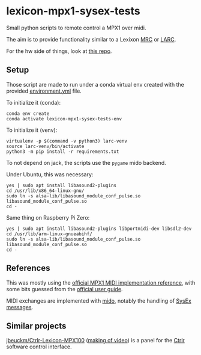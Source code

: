 # lexicon-mpx1-sysex-tests

Small python scripts to remote control a MPX1 over midi.

The aim is to provide functionality similar to a Lexixon [MRC](https://lexiconpro.com/en/products/mrc) or [LARC](https://lexiconpro.com/en/products/larc).

For the hw side of things, look at [this repo](https://github.com/p3r7/larc).

## Setup

Those script are made to run under a conda virtual env created with the provided [environment.yml](./environment.yml) file.

To initialize it (conda):

    conda env create
    conda activate lexicon-mpx1-sysex-tests-env

To initialize it (venv):

    virtualenv -p $(command -v python3) larc-venv
    source larc-venv/bin/activate
    python3 -m pip install -r requirements.txt

To not depend on jack, the scripts use the `pygame` mido backend.

Under Ubuntu, this was necessary:

    yes | sudo apt install libasound2-plugins
    cd /usr/lib/x86_64-linux-gnu/
    sudo ln -s alsa-lib/libasound_module_conf_pulse.so libasound_module_conf_pulse.so
    cd -

Same thing on Raspberry Pi Zero:

    yes | sudo apt install libasound2-plugins libportmidi-dev libsdl2-dev
    cd /usr/lib/arm-linux-gnueabihf/
    sudo ln -s alsa-lib/libasound_module_conf_pulse.so libasound_module_conf_pulse.so
    cd -



## References

This was mostly using the [official MPX1 MIDI implementation reference](https://lexiconpro.com/en/product_documents/mpx1_v1_1_midi_impl_rev1pdf), with some bits guessed from the [official user guide](https://lexiconpro.com/en/product_documents/mpx1_user_guide_rev2pdf).

MIDI exchanges are implemented with [mido](https://mido.readthedocs.io/en/latest), notably the handling of [SysEx messages](https://mido.readthedocs.io/en/latest/messages.html#system-exclusive-messages).


## Similar projects

[jbeuckm/Ctrlr-Lexicon-MPX100](https://github.com/jbeuckm/Ctrlr-Lexicon-MPX100) ([making of video](https://www.youtube.com/watch?v=lszMkl3Jp1k&t=1218s)) is a panel for the [Ctrlr](https://ctrlr.org/) software control interface.
